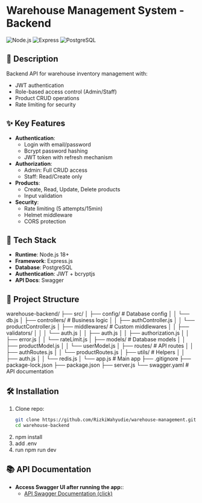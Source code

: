 # Warehouse Management System - Backend

![Node.js](https://img.shields.io/badge/Node.js-20.x-green)
![Express](https://img.shields.io/badge/Express-5.x-lightgrey)
![PostgreSQL](https://img.shields.io/badge/PostgreSQL-17-blue)

## 📝 Description
Backend API for warehouse inventory management with:
- JWT authentication
- Role-based access control (Admin/Staff)
- Product CRUD operations
- Rate limiting for security

## ✨ Key Features
- **Authentication**:
  - Login with email/password
  - Bcrypt password hashing
  - JWT token with refresh mechanism
- **Authorization**:
  - Admin: Full CRUD access
  - Staff: Read/Create only
- **Products**:
  - Create, Read, Update, Delete products
  - Input validation
- **Security**:
  - Rate limiting (5 attempts/15min)
  - Helmet middleware
  - CORS protection

## 🚀 Tech Stack
- **Runtime**: Node.js 18+
- **Framework**: Express.js
- **Database**: PostgreSQL
- **Authentication**: JWT + bcryptjs
- **API Docs**: Swagger

## 📂 Project Structure
warehouse-backend/
├── src/
│ ├── config/ # Database config
│ │ └── db.js
│ ├── controllers/ # Business logic
│ │ ├── authController.js
│ │ └── productController.js
│ ├── middlewares/ # Custom middlewares
│ │ ├── validators/
│ │ │  └── auth.js
│ │ ├── auth.js
│ │ ├── authorization.js
│ │ ├── error.js
│ │ └── rateLimit.js
│ ├── models/ # Database models
│ │ ├── productModel.js
│ │ └── userModel.js
│ ├── routes/ # API routes
│ │ ├── authRoutes.js
│ │ └── productRoutes.js
│ ├── utils/ # Helpers
│ │ ├── auth.js
│ │ └── redis.js
│ └── app.js # Main app
├── .gitignore
├── package-lock.json
├── package.json
├── server.js
└── swagger.yaml # API documentation

## 🛠️ Installation
1. Clone repo:
   ```bash
   git clone https://github.com/RizkiWahyudie/warehouse-management.git
   cd warehouse-backend
2. npm install
3. add .env
4. run npm run dev

## 📚 API Documentation
- **Access Swagger UI after running the app:**:
  - [API Swagger Documentation (click)](http://localhost:5050/api-docs)
